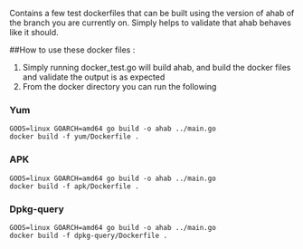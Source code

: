 Contains a few test dockerfiles that can be built using the version of ahab of the branch you are currently on. 
Simply helps to validate that ahab behaves like it should.

##How to use these docker files : 
1. Simply running docker_test.go will build ahab, and build the docker files and validate the output is as expected
2. From the docker directory you can run the following

### Yum
```
GOOS=linux GOARCH=amd64 go build -o ahab ../main.go
docker build -f yum/Dockerfile .
```

### APK
```
GOOS=linux GOARCH=amd64 go build -o ahab ../main.go
docker build -f apk/Dockerfile .
```

### Dpkg-query
```
GOOS=linux GOARCH=amd64 go build -o ahab ../main.go
docker build -f dpkg-query/Dockerfile .
```